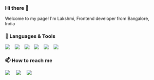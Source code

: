 <!-- **lakshmimani/lakshmimani** is a ✨ _special_ ✨ repository because its `README.md` (this file) appears on your GitHub profile. -->
<br>

### Hi there 👋

Welcome to my page! I'm Lakshmi, Frontend developer from Bangalore, India

### 🔭 Languages & Tools 
<p>
<img src="https://img.shields.io/badge/JavaScript-F7DF1E?style=for-the-badge&logo=javascript&logoColor=black" />&nbsp;&nbsp;&nbsp;
<img src="https://img.shields.io/badge/react%20-%2300D9FF.svg?&style=for-the-badge&logo=react&logoColor=white" />&nbsp;&nbsp;&nbsp;
<img src="https://img.shields.io/badge/next.js-000000?style=for-the-badge&logo=nextdotjs&logoColor=white" />&nbsp;&nbsp;&nbsp;
<img src="https://img.shields.io/badge/jQuery-0769AD?style=for-the-badge&logo=jquery&logoColor=white" />&nbsp;&nbsp;&nbsp;
<img src="https://img.shields.io/badge/HTML5-E34F26?style=for-the-badge&logo=html5&logoColor=white" />&nbsp;&nbsp;&nbsp;
<img src="https://img.shields.io/badge/CSS3-1572B6?style=for-the-badge&logo=css3&logoColor=white" />&nbsp;&nbsp;&nbsp;
<!-- <img src="https://img.shields.io/badge/TypeScript-007ACC?style=for-the-badge&logo=typescript&logoColor=white" />&nbsp;&nbsp;&nbsp; -->
</p>

###  📫 How to reach me
<p>
  <a target="_blank"href="https://www.linkedin.com/in/lakshmibalan/"><img src="https://img.shields.io/badge/linkedin-%230077B5.svg?&style=for-the-badge&logo=linkedin&logoColor=white" /></a>&nbsp;&nbsp;&nbsp;&nbsp;
  <a target="_blank"href="https://twitter.com/lakshmib24"><img src="https://img.shields.io/badge/twitter-%231DA1F2.svg?&style=for-the-badge&logo=twitter&logoColor=white" /></a>&nbsp;&nbsp;&nbsp;&nbsp;
  <a href="mailto:lakshmibk09@gmail.com?subject=Hello%20Lakshmi,%20From%20Github"><img src="https://img.shields.io/badge/gmail-%23D14836.svg?&style=for-the-badge&logo=gmail&logoColor=white" /></a>&nbsp;&nbsp;&nbsp;&nbsp;
</p>


<!-- https://img.shields.io/badge/npm-CB3837?style=for-the-badge&logo=npm&logoColor=white

https://img.shields.io/badge/Yarn-2C8EBB?style=for-the-badge&logo=yarn&logoColor=white

https://img.shields.io/badge/Jest-C21325?style=for-the-badge&logo=jest&logoColor=white

https://img.shields.io/badge/Tailwind_CSS-38B2AC?style=for-the-badge&logo=tailwind-css&logoColor=white

https://img.shields.io/badge/Bootstrap-563D7C?style=for-the-badge&logo=bootstrap&logoColor=white

https://img.shields.io/badge/styled--components-DB7093?style=for-the-badge&logo=styled-components&logoColor=white

https://img.shields.io/badge/Chakra--UI-319795?style=for-the-badge&logo=chakra-ui&logoColor=white

https://img.shields.io/badge/React_Router-CA4245?style=for-the-badge&logo=react-router&logoColor=white

https://img.shields.io/badge/Redux-593D88?style=for-the-badge&logo=redux&logoColor=white -->
